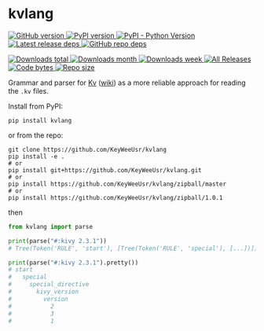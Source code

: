 # kvlang

[![GitHub version](https://badge.fury.io/gh/keyweeusr%2Fkvlang.svg)
](https://badge.fury.io/gh/keyweeusr%2Fkvlang)
[![PyPI version](https://img.shields.io/pypi/v/kvlang.svg)
](https://pypi.org/project/kvlang/)
[![PyPI - Python Version](https://img.shields.io/pypi/pyversions/kvlang.svg)
](https://pypi.org/project/kvlang/)
[![Latest release deps](https://img.shields.io/librariesio/release/pypi/kvlang.svg)
](https://libraries.io/pypi/kvlang)
[![GitHub repo deps](https://img.shields.io/librariesio/github/keyweeusr/kvlang.svg)
](https://libraries.io/pypi/kvlang)

[![Downloads total](https://pepy.tech/badge/kvlang)
](https://pepy.tech/project/kvlang)
[![Downloads month](https://pepy.tech/badge/kvlang/month)
](https://pepy.tech/project/kvlang)
[![Downloads week](https://pepy.tech/badge/kvlang/week)
](https://pepy.tech/project/kvlang)
[![All Releases](https://img.shields.io/github/downloads/keyweeusr/kvlang/total.svg)
](https://github.com/KeyWeeUsr/kvlang/releases)
[![Code bytes](https://img.shields.io/github/languages/code-size/keyweeusr/kvlang.svg)
](https://github.com/KeyWeeUsr/kvlang)
[![Repo size](https://img.shields.io/github/repo-size/keyweeusr/kvlang.svg)
](https://github.com/KeyWeeUsr/kvlang)

Grammar and parser for [Kv][kv] ([wiki][wiki]) as a more reliable approach for
reading the `.kv` files.

Install from PyPI:

```
pip install kvlang
```

or from the repo:

```
git clone https://github.com/KeyWeeUsr/kvlang
pip install -e .
# or
pip install git+https://github.com/KeyWeeUsr/kvlang.git
# or
pip install https://github.com/KeyWeeUsr/kvlang/zipball/master
# or
pip install https://github.com/KeyWeeUsr/kvlang/zipball/1.0.1
```

then

```python
from kvlang import parse

print(parse("#:kivy 2.3.1"))
# Tree(Token('RULE', 'start'), [Tree(Token('RULE', 'special'), [...])])

print(parse("#:kivy 2.3.1").pretty())
# start
#   special
#     special_directive
#       kivy_version
#         version
#           2
#           3
#           1
```

[kv]: https://kivy.org/doc/stable/guide/lang.html
[wiki]: https://en.wikipedia.org/wiki/Kivy_(framework)#Kv_language
